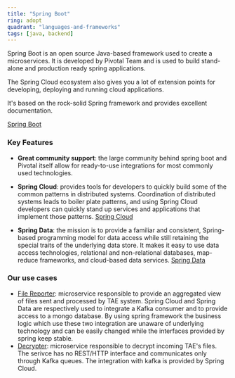 ```yaml
---
title: "Spring Boot"
ring: adopt
quadrant: "languages-and-frameworks"
tags: [java, backend]
---
```


Spring Boot is an open source Java-based framework used to create a microservices. It is developed by Pivotal Team and is used to build stand-alone and production ready spring applications.

The Spring Cloud ecosystem also gives you a lot of extension points for developing, deploying and running cloud applications.

It's based on the rock-solid Spring framework and provides excellent documentation.

[Spring Boot](https://spring.io/projects/spring-boot)

### Key Features

- **Great community support**: the large community behind spring boot and Pivotal itself allow for ready-to-use integrations for most commonly used technologies.

- **Spring Cloud**: provides tools for developers to quickly build some of the common patterns in distributed systems. Coordination of distributed systems leads to boiler plate patterns, and using Spring Cloud developers can quickly stand up services and applications that implement those patterns.
[Spring Cloud](https://spring.io/projects/spring-cloud)

- **Spring Data**: the mission is to provide a familiar and consistent, Spring-based programming model for data access while still retaining the special traits of the underlying data store. It makes it easy to use data access technologies, relational and non-relational databases, map-reduce frameworks, and cloud-based data services. 
[Spring Data](https://spring.io/projects/spring-data)

### Our use cases
- [File Reporter](https://github.com/pagopa/rtd-ms-file-reporter): microservice responsible to provide an aggregated view of files sent and processed by TAE system. Spring Cloud and Spring Data are respectively used to integrate a Kafka consumer and to provide access to a mongo database. By using spring framework the business logic which use these two integration are unaware of underlying technology and can be easily changed while the interfaces provided by spring keep stable.
- [Decrypter](https://github.com/pagopa/rtd-ms-decrypter): microservice responsible to decrypt incoming TAE's files. The serivce has no REST/HTTP interface and communicates only through Kafka queues. The integration with kafka is provided by Spring Cloud.